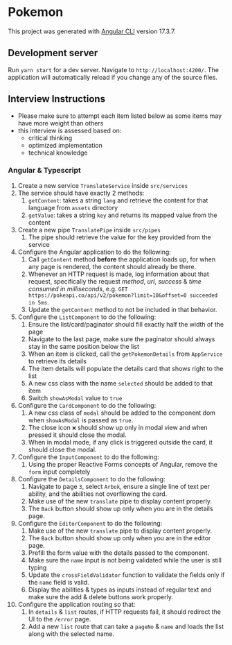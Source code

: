 # Pokemon

This project was generated with [Angular CLI](https://github.com/angular/angular-cli) version 17.3.7.

## Development server

Run `yarn start` for a dev server. Navigate to `http://localhost:4200/`. The application will automatically reload if you change any of the source files.

## Interview Instructions

- Please make sure to attempt each item listed below as some items may have more weight than others
- this interview is assessed based on:
  - critical thinking
  - optimized implementation
  - technical knowledge

### Angular & Typescript
1. Create a new service `TranslateService` inside `src/services`
2. The service should have exactly 2 methods:
   1. `getContent`: takes a string `lang` and retrieve the content for that language from `assets` directory
   2. `getValue`: takes a string `key` and returns its mapped value from the content
3. Create a new pipe `TranslatePipe` inside `src/pipes`
   1. The pipe should retrieve the value for the key provided from the service
4.  Configure the Angular application to do the following:
    1. Call `getContent` method **before** the application loads up, for when any page is rendered, the content should already be there.
    2. Whenever an HTTP request is made, log information about that request, specifically the request *method*, *url*, *success* & *time consumed in milliseconds*, e.g. `GET https://pokeapi.co/api/v2/pokemon?limit=10&offset=0 succeeded in 5ms`.
    3. Update the `getContent` method to not be included in that behavior.
5. Configure the `ListComponent` to do the following:
   1. Ensure the list/card/paginator should fill exactly half the width of the page
   2. Navigate to the last page, make sure the paginator should always stay in the same position below the list
   3. When an item is clicked, call the `getPokemonDetails` from `AppService` to retrieve its details
   4. The item details will populate the details card that shows right to the list
   5. A new css class with the name `selected` should be added to that item
   6. Switch `showAsModal` value to `true`
6. Configure the `CardComponent` to do the following:
   1. A new css class of `modal` should be added to the component dom when `showAsModal` is passed as `true`.
   2. The close icon `❌` should show up only in modal view and when pressed it should close the modal.
   3. When in modal mode, if any click is triggered outside the card, it should close the modal.
7. Configure the `InputComponent` to do the following:
   1. Using the proper Reactive Forms concepts of Angular, remove the `form` input completely
8. Configure the `DetailsComponent` to do the following:
   1. Navigate to page `3`, select `Arbok`, ensure a single line of text per ability, and the abilities not overflowing the card.
   2. Make use of the new `translate` pipe to display content properly.
   3. The `Back` button should show up only when you are in the details page.
9. Configure the `EditorComponent` to do the following:
   1. Make use of the new `translate` pipe to display content properly.
   2. The `Back` button should show up only when you are in the editor page.
   3. Prefill the form value with the details passed to the component.
   4. Make sure the `name` input is not being validated while the user is still typing
   5. Update the `crossFieldValidator` function to validate the fields only if the `name` field is valid.
   6. Display the abilities & types as inputs instead of regular text and make sure the add & delete buttons work properly.
10. Configure the application routing so that:
    1.  In `details` & `list` routes, if HTTP requests fail, it should redirect the UI to the `/error` page.
    2.  Add a new `list` route that can take a `pageNo` & `name` and loads the list along with the selected name.
